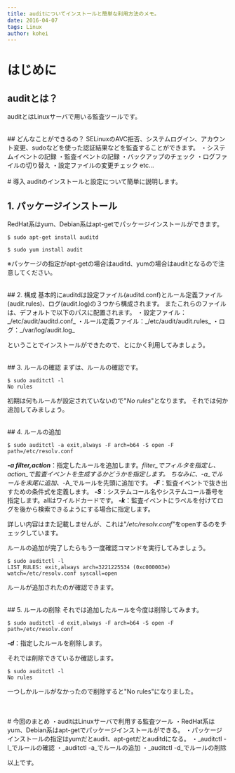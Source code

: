 ```yaml
---
title: auditについてインストールと簡単な利用方法のメモ。
date: 2016-04-07
tags: Linux
author: kohei
---
```


# はじめに
## auditとは？
auditとはLinuxサーバで用いる監査ツールです。

<br>
## どんなことができるの？
SELinuxのAVC拒否、システムログイン、アカウント変更、sudoなどを使った認証結果などを監査することができます。
・システムイベントの記録
・監査イベントの記録
・バックアップのチェック
・ログファイルの切り替え
・設定ファイルの変更チェック
etc...


<br>
<br>
# 導入
auditのインストールと設定について簡単に説明します。

## 1. パッケージインストール
RedHat系はyum、Debian系はapt-getでパッケージインストールができます。

```bash:Debian系
$ sudo apt-get install auditd
```
```bash:RedHat系
$ sudo yum install audit
```

※パッケージの指定がapt-getの場合はauditd、yumの場合はauditとなるので注意してください。

<br>
## 2. 構成
基本的にauditdは設定ファイル(auditd.conf)とルール定義ファイル(audit.rules)、ログ(audit.log)の３つから構成されます。
またこれらのファイルは、デフォルトで以下のパスに配置されます。
・設定ファイル：_/etc/audit/auditd.conf_
・ルール定義ファイル：_/etc/audit/audit.rules_
・ログ：_/var/log/audit.log_

ということでインストールができたので、とにかく利用してみましょう。

<br>
## 3. ルールの確認
まずは、ルールの確認です。

```bash:-lオプション
$ sudo auditctl -l
No rules
```

初期は何もルールが設定されていないので"_No rules_"となります。
それでは何か追加してみましょう。

<br>
## 4. ルールの追加

```bash:確認
$ sudo auditctl -a exit,always -F arch=b64 -S open -F path=/etc/resolv.conf
```

_**-a filter,action**_：指定したルールを追加します。_filter_でフィルタを指定し、_action_で監査イベントを生成するかどうかを指定します。
ちなみに、_-a_でルールを末尾に追加、_-A_でルールを先頭に追加です。
_**-F**_：監査イベントで抜き出すための条件式を定義します。
_**-S**_：システムコール名やシステムコール番号を指定します。allはワイルドカードです。
_**-k**_：監査イベントにラベルを付けてログを後から検索できるようにする場合に指定します。

詳しい内容はまた記載しませんが、これは"_/etc/resolv.conf_"をopenするのをチェックしています。

ルールの追加が完了したらもう一度確認コマンドを実行してみましょう。

```bash:-lオプション
$ sudo auditctl -l
LIST_RULES: exit,always arch=3221225534 (0xc000003e) watch=/etc/resolv.conf syscall=open
```

ルールが追加されたのが確認できます。

<br>
## 5. ルールの削除
それでは追加したルールを今度は削除してみます。

```bash:削除
$ sudo auditctl -d exit,always -F arch=b64 -S open -F path=/etc/resolv.conf
```

_**-d**_：指定したルールを削除します。

それでは削除できているか確認します。

```bash:確認
$ sudo auditctl -l
No rules
```

一つしかルールがなかったので削除すると"No rules"になりました。


<br>
<br>
# 今回のまとめ
・auditはLinuxサーバで利用する監査ツール
・RedHat系はyum、Debian系はapt-getでパッケージインストールができる。
・パッケージインストールの指定はyumだとaudit、apt-getだとauditdになる。
・_auditctl -l_でルールの確認
・_auditctl -a_でルールの追加
・_auditctl -d_でルールの削除

以上です。


